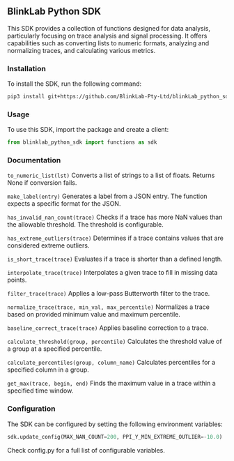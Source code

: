 ## BlinkLab Python SDK

This SDK provides a collection of functions designed for data analysis, particularly focusing on trace analysis and
signal processing. It offers capabilities such as converting lists to numeric formats, analyzing and normalizing traces,
and calculating various metrics.

### Installation

To install the SDK, run the following command:

```bash
pip3 install git+https://github.com/BlinkLab-Pty-Ltd/blinkLab_python_sdk.git
```

### Usage

To use this SDK, import the package and create a client:

```python
from blinklab_python_sdk import functions as sdk
```

### Documentation

`to_numeric_list(lst)`
Converts a list of strings to a list of floats. Returns None if conversion fails.

`make_label(entry)`
Generates a label from a JSON entry. The function expects a specific format for the JSON.

`has_invalid_nan_count(trace)`
Checks if a trace has more NaN values than the allowable threshold. The threshold is configurable.

`has_extreme_outliers(trace)`
Determines if a trace contains values that are considered extreme outliers.

`is_short_trace(trace)`
Evaluates if a trace is shorter than a defined length.

`interpolate_trace(trace)`
Interpolates a given trace to fill in missing data points.

`filter_trace(trace)`
Applies a low-pass Butterworth filter to the trace.

`normalize_trace(trace, min_val, max_percentile)`
Normalizes a trace based on provided minimum value and maximum percentile.

`baseline_correct_trace(trace)`
Applies baseline correction to a trace.

`calculate_threshold(group, percentile)`
Calculates the threshold value of a group at a specified percentile.

`calculate_percentiles(group, column_name)`
Calculates percentiles for a specified column in a group.

`get_max(trace, begin, end)`
Finds the maximum value in a trace within a specified time window.

### Configuration

The SDK can be configured by setting the following environment variables:

```python
sdk.update_config(MAX_NAN_COUNT=200, PPI_Y_MIN_EXTREME_OUTLIER=-10.0)
```

Check config.py for a full list of configurable variables.